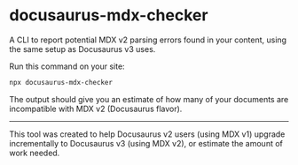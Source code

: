 # docusaurus-mdx-checker

A CLI to report potential MDX v2 parsing errors found in your content, using the same setup as Docusaurus v3 uses.

Run this command on your site:

```bash
npx docusaurus-mdx-checker
```

The output should give you an estimate of how many of your documents are incompatible with MDX v2 (Docusaurus flavor).

---

This tool was created to help Docusaurus v2 users (using MDX v1) upgrade incrementally to Docusaurus v3 (using MDX v2), or estimate the amount of work needed.

